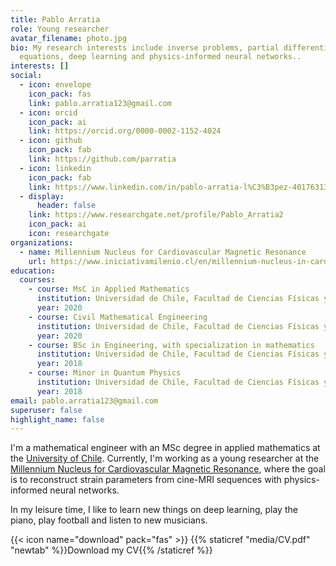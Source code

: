 ```yaml
---
title: Pablo Arratia
role: Young researcher
avatar_filename: photo.jpg
bio: My research interests include inverse problems, partial differential
  equations, deep learning and physics-informed neural networks..
interests: []
social:
  - icon: envelope
    icon_pack: fas
    link: pablo.arratia123@gmail.com
  - icon: orcid
    icon_pack: ai
    link: https://orcid.org/0000-0002-1152-4024
  - icon: github
    icon_pack: fab
    link: https://github.com/parratia
  - icon: linkedin
    icon_pack: fab
    link: https://www.linkedin.com/in/pablo-arratia-l%C3%B3pez-401763133/
  - display:
      header: false
    link: https://www.researchgate.net/profile/Pablo_Arratia2
    icon_pack: ai
    icon: researchgate
organizations:
  - name: Millennium Nucleus for Cardiovascular Magnetic Resonance
    url: https://www.iniciativamilenio.cl/en/millennium-nucleus-in-cardiovascular-magnetic-resonance/#:~:text=The%20mission%20of%20the%20Millennium,and%20treatment%20of%20cardiovascular%20diseases.
education:
  courses:
    - course: MsC in Applied Mathematics
      institution: Universidad de Chile, Facultad de Ciencias Físicas y Matemáticas
      year: 2020
    - course: Civil Mathematical Engineering
      institution: Universidad de Chile, Facultad de Ciencias Físicas y Matemáticas
      year: 2020
    - course: BSc in Engineering, with specialization in mathematics
      institution: Universidad de Chile, Facultad de Ciencias Físicas y Matemáticas
      year: 2018
    - course: Minor in Quantum Physics
      institution: Universidad de Chile, Facultad de Ciencias Físicas y Matemáticas
      year: 2018
email: pablo.arratia123@gmail.com
superuser: false
highlight_name: false
---
```

I'm a mathematical engineer with an MSc degree in applied mathematics at the [University of Chile](https://www.uchile.cl/postgrados/111195/applied-mathematics). Currently, I'm working as a young researcher at the [Millennium Nucleus for Cardiovascular Magnetic Resonance](https://www.iniciativamilenio.cl/en/millennium-nucleus-in-cardiovascular-magnetic-resonance/#:~:text=The%20mission%20of%20the%20Millennium,and%20treatment%20of%20cardiovascular%20diseases.), where the goal is to reconstruct strain parameters from cine-MRI sequences with physics-informed neural networks.

In my leisure time, I like to learn new things on deep learning, play the piano, play football and listen to new musicians. 

<!--StartFragment-->

{{< icon name="download" pack="fas" >}} {{% staticref "media/CV.pdf" "newtab" %}}Download my CV{{% /staticref %}}

<!--EndFragment-->